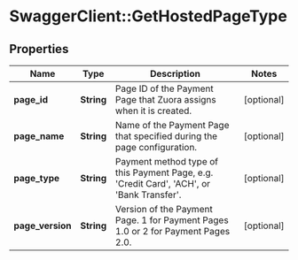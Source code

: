 # SwaggerClient::GetHostedPageType

## Properties
Name | Type | Description | Notes
------------ | ------------- | ------------- | -------------
**page_id** | **String** | Page ID of the Payment Page that Zuora assigns when it is created.  | [optional] 
**page_name** | **String** | Name of the Payment Page that specified during the page configuration.  | [optional] 
**page_type** | **String** | Payment method type of this Payment Page, e.g. &#39;Credit Card&#39;, &#39;ACH&#39;, or &#39;Bank Transfer&#39;.  | [optional] 
**page_version** | **String** | Version of the Payment Page. 1 for Payment Pages 1.0 or 2 for Payment Pages 2.0.  | [optional] 


